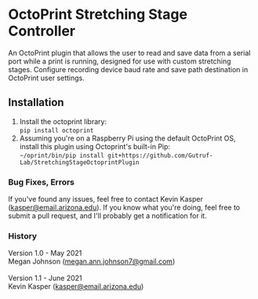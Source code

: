 # OctoPrint Stretching Stage Controller

An OctoPrint plugin that allows the user to read and save data from a serial port while a print is running, designed for
use with custom stretching stages. Configure recording device baud rate and save path
destination in OctoPrint user settings. <br>

## Installation
1. Install the octoprint library:<br>
   `pip install octoprint`
2. Assuming you're on a Raspberry Pi using the default OctoPrint OS,
   install this plugin using Octoprint's built-in Pip:<br>
   `~/oprint/bin/pip install git+https://github.com/Gutruf-Lab/StretchingStageOctoprintPlugin`

### Bug Fixes, Errors

If you've found any issues, feel free to contact Kevin Kasper (kasper@email.arizona.edu). If you know what you're doing,
feel free to submit a pull request, and I'll probably get a notification for it.

### History

Version 1.0 - May 2021 <br>
Megan Johnson (megan.ann.johnson7@gmail.com)<br>
<br>
Version 1.1 - June 2021  <br>
Kevin Kasper (kasper@email.arizona.edu)


